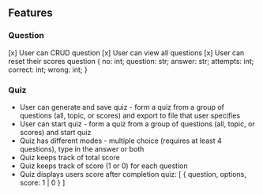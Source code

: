 ## Features

### Question

[x] User can CRUD question
[x] User can view all questions
[x] User can reset their scores
question {
no: int;
question: str;
answer: str;
attempts: int;
correct: int;
wrong: int;
}

### Quiz

- User can generate and save quiz - form a quiz from a group of questions (all, topic, or scores) and export to file that user specifies
- User can start quiz - form a quiz from a group of questions (all, topic, or scores) and start quiz
- Quiz has different modes - multiple choice (requires at least 4 questions), type in the answer or both
- Quiz keeps track of total score
- Quiz keeps track of score (1 or 0) for each question
- Quiz displays users score after completion
  quiz: [
  {
  question,
  options,
  score: 1 | 0
  }
  ]
